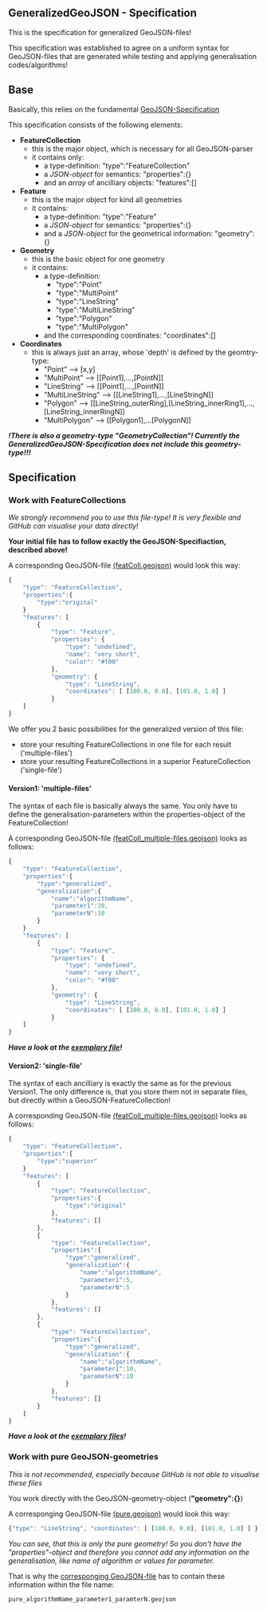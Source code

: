 ## GeneralizedGeoJSON - Specification

This is the specification for generalized GeoJSON-files!

This specification was established to agree on a uniform syntax for GeoJSON-files that are generated while testing and applying generalisation codes/algorithms!

## Base
Basically, this relies on the fundamental [GeoJSON-Specification](http://geojson.org/geojson-spec.html)

This specification consists of the following elements:

* **FeatureCollection**
	- this is the major object, which is necessary for all GeoJSON-parser
	- it contains only:
		- a type-definition: "type":"FeatureCollection"
		- a *JSON-object* for semantics: "properties":{} 
		- and an *array* of ancilliary objects: "features":[]
* **Feature**
	- this is the major object for kind all geometries
	- it contains:
		- a type-definition: "type":"Feature"
		- a *JSON-object* for semantics: "properties":{}
		- and a *JSON-object* for the geometrical information: "geometry":{}
* **Geometry**
	- this is the basic object for one geometry
	- it contains:
		- a type-definition: 
			* "type":"Point"
			* "type":"MultiPoint"
			* "type":"LineString"
			* "type":"MultiLineString"
			* "type":"Polygon"
			* "type":"MultiPolygon"
		- and the corresponding coordinates: "coordinates":[]
* **Coordinates**
	- this is always just an array, whose 'depth' is defined by the geomtry-type:
		* "Point" --> [x,y]
		* "MultiPoint"	--> [[Point1],...,[PointN]]
		* "LineString"	--> [[Point1],...,[PointN]]
		* "MultiLineString"	--> [[LineString1],...,[LineStringN]]
		* "Polygon"	--> [[LineString_outerRing],[LineString_innerRing1],...,[LineString_innerRingN]]
		* "MultiPolygon"	--> [[Polygon1],...[PolygonN]]

***!There is also a geometry-type "GeometryCollection"! Currently the GeneralizedGeoJSON-Specification does not include this geometry-type!!!***

## Specification

### Work with FeatureCollections
*We strongly recommend you to use this file-type! It is very flexible and GitHub can visualise your data directly!*

**Your initial file has to follow exactly the GeoJSON-Specifiaction, described above!**

A corresponding GeoJSON-file [(featColl.geojson)](featColl.geojson) would look this way:

```JavaScript
{
    "type": "FeatureCollection",
    "properties":{
    	"type":"original"
    }
    "features": [
        {
            "type": "Feature",
            "properties": {
                "type": "undefined",
                "name": "very short",
                "color": "#f00"
            },
            "geometry": {
                "type": "LineString", 
                "coordinates": [ [100.0, 0.0], [101.0, 1.0] ] 
            }
    ]
}
```

We offer you 2 basic possibilities for the generalized version of this file:
* store your resulting FeatureCollections in one file for each result ('multiple-files')
* store your resulting FeatureCollections in a superior FeatureCollection ('single-file')

#### Version1: 'multiple-files'

The syntax of each file is basically always the same.
You only have to define the generalisation-parameters within the properties-object of the FeatureCollection!

A corresponding GeoJSON-file [(featColl_multiple-files.geojson)](featColl_multiple-files.geojson) looks as follows:
```JavaScript
{
    "type": "FeatureCollection",
    "properties":{
    	"type":"generalized",
    	"generalization":{
    		"name":"algorithmName",
    		"parameter1":10,
    		"parameterN":10
    	}
    }
    "features": [
        {
            "type": "Feature",
            "properties": {
                "type": "undefined",
                "name": "very short",
                "color": "#f00"
            },
            "geometry": {
                "type": "LineString", 
                "coordinates": [ [100.0, 0.0], [101.0, 1.0] ] 
            }
    ]
}
```

***Have a look at the [exemplary file](featColl_example.geojson)!***

#### Version2: 'single-file'

The syntax of each ancilliary is exactly the same as for the previous Version1.
The only difference is, that you store them not in separate files, but directly within a GeoJSON-FeatureCollection!

A corresponding GeoJSON-file [(featColl_multiple-files.geojson)](featColl_multiple-files.geojson) looks as follows:
```JavaScript
{
    "type": "FeatureCollection",
    "properties":{
    	"type":"superior"
    }
    "features": [
		{
		    "type": "FeatureCollection",
		    "properties":{
		    	"type":"original"
		    },
		    "features": []
		},
		{
		    "type": "FeatureCollection",
		    "properties":{
		    	"type":"generalized",
		    	"generalization":{
		    		"name":"algorithmName",
		    		"parameter1":5,
		    		"parameterN":5
		    	}
		    },
		    "features": []
		},
		{
		    "type": "FeatureCollection",
		    "properties":{
		    	"type":"generalized",
		    	"generalization":{
		    		"name":"algorithmName",
		    		"parameter1":10,
		    		"parameterN":10
		    	}
		    },
		    "features": []
		}
    ]
}
```
***Have a look at the [exemplary files](single-file_example)!***

### Work with pure GeoJSON-geometries
*This is not recommended, especially because GitHub is not able to visualise these files*

You work directly with the GeoJSON-geometry-object (**"geometry":{}**)

A corresponging GeoJSON-file [(pure.geojson)](pure.geojson) would look this way:

```JavaScript
{"type": "LineString", "coordinates": [ [100.0, 0.0], [101.0, 1.0] ] }
```
*You can see, that this is only the pure geometry! So you don't have the "properties"-object and therefore you cannot add any information on the generalisation, like name of algorithm or values for parameter.*

That is why the [corresponging GeoJSON-file](pure.geojson) has to contain these information within the file name:

```shell
pure_algorithmName_parameter1_paramterN.geojson
```
